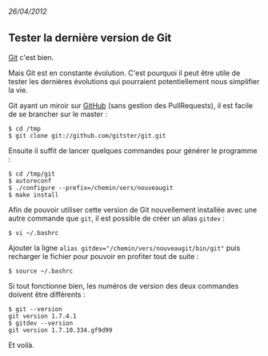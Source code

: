 ###### 26/04/2012
## Tester la dernière version de Git

[Git](http://git-scm.com/) c'est bien.

Mais Git est en constante évolution. C'est pourquoi il peut être utile de tester les dernières évolutions qui pourraient potentiellement nous simplifier la vie.

Git ayant un miroir sur [GitHub](https://github.com/gitster/git) (sans gestion des PullRequests), il est facile de se brancher sur le master :

```shell
$ cd /tmp
$ git clone git://github.com/gitster/git.git
```

Ensuite il suffit de lancer quelques commandes pour générer le programme :

```shell
$ cd /tmp/git
$ autoreconf
$ ./configure --prefix=/chemin/vers/nouveaugit
$ make install
```

Afin de pouvoir utiliser cette version de Git nouvellement installée avec une autre commande que `git`, il est possible de créer un alias `gitdev` :

```shell
$ vi ~/.bashrc
```

Ajouter la ligne `alias gitdev="/chemin/vers/nouveaugit/bin/git"` puis recharger le fichier pour pouvoir en profiter tout de suite :

```shell
$ source ~/.bashrc
```
    
Si tout fonctionne bien, les numéros de version des deux commandes doivent être différents :

```shell
$ git --version
git version 1.7.4.1
$ gitdev --version
git version 1.7.10.334.gf9d99
```

Et voilà.
